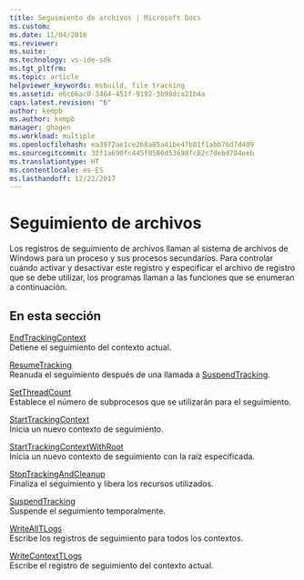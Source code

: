 ```yaml
---
title: Seguimiento de archivos | Microsoft Docs
ms.custom: 
ms.date: 11/04/2016
ms.reviewer: 
ms.suite: 
ms.technology: vs-ide-sdk
ms.tgt_pltfrm: 
ms.topic: article
helpviewer_keywords: msbuild, file tracking
ms.assetid: e6c66ac0-3464-451f-9192-3b98dca21b4a
caps.latest.revision: "6"
author: kempb
ms.author: kempb
manager: ghogen
ms.workload: multiple
ms.openlocfilehash: ea3972ae1ce268a85a41be47b81f1abb76d7d409
ms.sourcegitcommit: 32f1a690fc445f9586d53698fc82c7debd784eeb
ms.translationtype: HT
ms.contentlocale: es-ES
ms.lasthandoff: 12/22/2017
---
```

# <a name="file-tracking"></a>Seguimiento de archivos
Los registros de seguimiento de archivos llaman al sistema de archivos de Windows para un proceso y sus procesos secundarios. Para controlar cuándo activar y desactivar este registro y especificar el archivo de registro que se debe utilizar, los programas llaman a las funciones que se enumeran a continuación.  
  
## <a name="in-this-section"></a>En esta sección  
 [EndTrackingContext](../msbuild/endtrackingcontext.md)  
 Detiene el seguimiento del contexto actual.  
  
 [ResumeTracking](../msbuild/resumetracking.md)  
 Reanuda el seguimiento después de una llamada a [SuspendTracking](../msbuild/suspendtracking.md).  
  
 [SetThreadCount](../msbuild/setthreadcount.md)  
 Establece el número de subprocesos que se utilizarán para el seguimiento.  
  
 [StartTrackingContext](../msbuild/starttrackingcontext.md)  
 Inicia un nuevo contexto de seguimiento.  
  
 [StartTrackingContextWithRoot](../msbuild/starttrackingcontextwithroot.md)  
 Inicia un nuevo contexto de seguimiento con la raíz especificada.  
  
 [StopTrackingAndCleanup](../msbuild/stoptrackingandcleanup.md)  
 Finaliza el seguimiento y libera los recursos utilizados.  
  
 [SuspendTracking](../msbuild/suspendtracking.md)  
 Suspende el seguimiento temporalmente.  
  
 [WriteAllTLogs](../msbuild/writealltlogs.md)  
 Escribe los registros de seguimiento para todos los contextos.  
  
 [WriteContextTLogs](../msbuild/writecontexttlogs.md)  
 Escribe el registro de seguimiento del contexto actual.